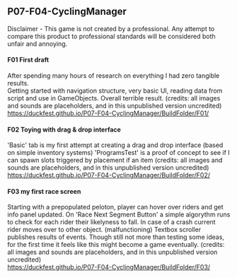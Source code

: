 ## P07-F04-CyclingManager

Disclaimer -  This game is not created by a professional. Any attempt to compare this product to professional standards will be considered both unfair and annoying. 

#### F01 First draft 
After spending many hours of research on everything I had zero tangible results.  
Getting started with navigation structure, very basic UI, reading data from script and use in GameObjects. 
Overall terrible result. 
(credits: all images and sounds are placeholders, and in this unpublished version uncredited)  
https://duckfest.github.io/P07-F04-CyclingManager/BuildFolder/F01/
 
#### F02 Toying with drag & drop interface 
 'Basic' tab is my first attempt at creating a drag and drop interface (based on simple inventory systems)
 'ProgramsTest' is a proof of concept to see if I can spawn slots triggered by placement if an item 
 (credits: all images and sounds are placeholders, and in this unpublished version uncredited)  
 https://duckfest.github.io/P07-F04-CyclingManager/BuildFolder/F02/
 
 #### F03 my first race screen
 Starting with a prepopulated peloton, player can hover over riders and get info panel updated. 
 On 'Race Next Segment Button' a simple algorythm runs to check for each rider their likelyness to fall.  In case of a crash current rider moves over to other object.  (malfunctioning) Textbox scroller publishes results of events.
Though still not more than testing some ideas, for the first time it feels like this might become a game eventually.
(credits: all images and sounds are placeholders, and in this unpublished version uncredited)  
 https://duckfest.github.io/P07-F04-CyclingManager/BuildFolder/F03/
